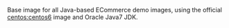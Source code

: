 Base image for all Java-based ECommerce demo images, using the official [centos:centos6](https://registry.hub.docker.com/_/centos/) image and Oracle Java7 JDK.

